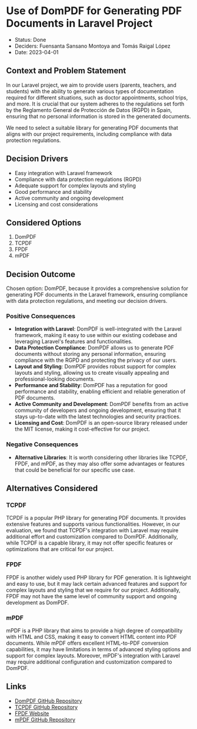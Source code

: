 # Use of DomPDF for Generating PDF Documents in Laravel Project

* Status: Done
* Deciders: Fuensanta Sansano Montoya and Tomás Raigal López
* Date: 2023-04-01

## Context and Problem Statement

In our Laravel project, we aim to provide users (parents, teachers, and students) with the ability to generate various types of documentation required for different situations, such as doctor appointments, school trips, and more. It is crucial that our system adheres to the regulations set forth by the Reglamento General de Protección de Datos (RGPD) in Spain, ensuring that no personal information is stored in the generated documents.

We need to select a suitable library for generating PDF documents that aligns with our project requirements, including compliance with data protection regulations.

## Decision Drivers

* Easy integration with Laravel framework
* Compliance with data protection regulations (RGPD)
* Adequate support for complex layouts and styling
* Good performance and stability
* Active community and ongoing development
* Licensing and cost considerations

## Considered Options

1. DomPDF
2. TCPDF
3. FPDF
4. mPDF

## Decision Outcome

Chosen option: DomPDF, because it provides a comprehensive solution for generating PDF documents in the Laravel framework, ensuring compliance with data protection regulations, and meeting our decision drivers.

### Positive Consequences

* **Integration with Laravel**: DomPDF is well-integrated with the Laravel framework, making it easy to use within our existing codebase and leveraging Laravel's features and functionalities.
* **Data Protection Compliance**: DomPDF allows us to generate PDF documents without storing any personal information, ensuring compliance with the RGPD and protecting the privacy of our users.
* **Layout and Styling**: DomPDF provides robust support for complex layouts and styling, allowing us to create visually appealing and professional-looking documents.
* **Performance and Stability**: DomPDF has a reputation for good performance and stability, enabling efficient and reliable generation of PDF documents.
* **Active Community and Development**: DomPDF benefits from an active community of developers and ongoing development, ensuring that it stays up-to-date with the latest technologies and security practices.
* **Licensing and Cost**: DomPDF is an open-source library released under the MIT license, making it cost-effective for our project.

### Negative Consequences

* **Alternative Libraries**: It is worth considering other libraries like TCPDF, FPDF, and mPDF, as they may also offer some advantages or features that could be beneficial for our specific use case.

## Alternatives Considered

### TCPDF

TCPDF is a popular PHP library for generating PDF documents. It provides extensive features and supports various functionalities. However, in our evaluation, we found that TCPDF's integration with Laravel may require additional effort and customization compared to DomPDF. Additionally, while TCPDF is a capable library, it may not offer specific features or optimizations that are critical for our project.

### FPDF

FPDF is another widely used PHP library for PDF generation. It is lightweight and easy to use, but it may lack certain advanced features and support for complex layouts and styling that we require for our project. Additionally, FPDF may not have the same level of community support and ongoing development as DomPDF.

### mPDF

mPDF is a PHP library that aims to provide a high degree of compatibility with HTML and CSS, making it easy to convert HTML content into PDF documents. While mPDF offers excellent HTML-to-PDF conversion capabilities, it may have limitations in terms of advanced styling options and support for complex layouts. Moreover, mPDF's integration with Laravel may require additional configuration and customization compared to DomPDF.

## Links

* [DomPDF GitHub Repository](https://github.com/dompdf/dompdf)
* [TCPDF GitHub Repository](https://github.com/tecnickcom/tcpdf)
* [FPDF Website](http://www.fpdf.org/)
* [mPDF GitHub Repository](https://github.com/mpdf/mpdf)
